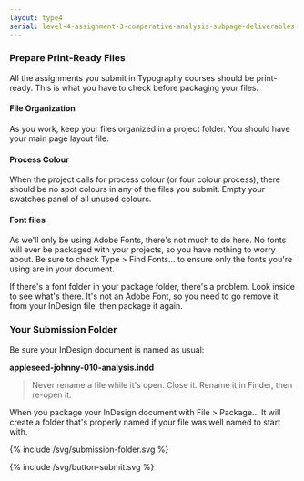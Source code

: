 ```yaml
---
layout: type4
serial: level-4-assignment-3-comparative-analysis-subpage-deliverables
---
```

### Prepare Print-Ready Files

All the assignments you submit in Typography courses should be print-ready. This is what you have to check before packaging your files.

#### File Organization

As you work, keep your files organized in a project folder. You should have your main page layout file.

#### Process Colour

When the project calls for process colour (or four colour process), there should be no spot colours in any of the files you submit. Empty your swatches panel of all unused colours.

#### Font files

As we'll only be using Adobe Fonts, there's not much to do here. No fonts will ever be packaged with your projects, so you have nothing to worry about. Be sure to check <span class="command">Type > Find Fonts...</span> to ensure only the fonts you're using are in your document.

If there's a font folder in your package folder, there's a problem. Look inside to see what's there. It's not an Adobe Font, so you need to go remove it from your InDesign file, then package it again.

### Your Submission Folder

Be sure your InDesign document is named as usual:

**appleseed-johnny-010-analysis.indd**

> Never rename a file while it's open. Close it. Rename it in Finder, then re-open it.

When you package your InDesign document with <span class="command">File > Package...</span> It will create a folder that's properly named if your file was well named to start with.

{% include /svg/submission-folder.svg %}

{% include /svg/button-submit.svg %}